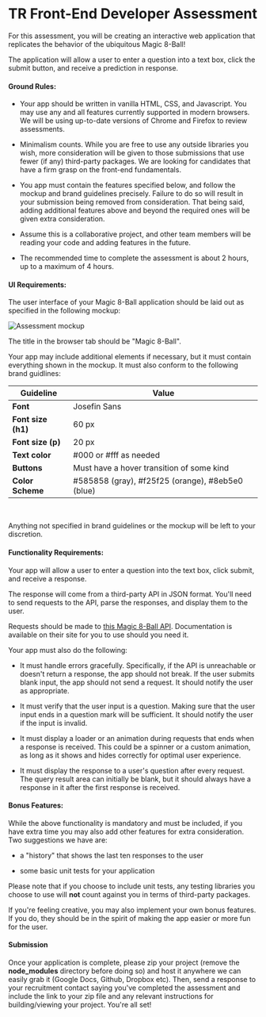 # TR Front-End Developer Assessment

For this assessment, you will be creating an interactive web application that replicates the behavior of the ubiquitous Magic 8-Ball!

The application will allow a user to enter a question into a text box, click the submit button, and receive a prediction in response.

#### Ground Rules:

- Your app should be written in vanilla HTML, CSS, and Javascript. You may use any and all features currently supported in modern browsers. We will be using up-to-date versions of Chrome and Firefox to review assessments.

- Minimalism counts. While you are free to use any outside libraries you wish, more consideration will be given to those submissions that use fewer (if any) third-party packages. We are looking for candidates that have a firm grasp on the front-end fundamentals.

- You app must contain the features specified below, and follow the mockup and brand guidelines precisely. Failure to do so will result in your submission being removed from consideration. That being said, adding additional features above and beyond the required ones will be given extra consideration.

- Assume this is a collaborative project, and other team members will be reading your code and adding features in the future.

- The recommended time to complete the assessment is about 2 hours, up to a maximum of 4 hours.

#### UI Requirements:

The user interface of your Magic 8-Ball application should be laid out as specified in the following mockup:

![Assessment mockup](https://twisted-rope-misc.s3.amazonaws.com/assessments/mockup_2020.png)

The title in the browser tab should be "Magic 8-Ball".

Your app may include additional elements if necessary, but it must contain everything shown in the mockup. It must also conform to the following brand guidlines:

Guideline | Value
------------ | -------------
**Font** | Josefin Sans
**Font size (h1)** | 60 px
**Font size (p)** | 20 px
**Text color** | #000 or #fff as needed
**Buttons** | Must have a hover transition of some kind
**Color Scheme** | #585858 (gray), #f25f25 (orange), #8eb5e0 (blue)
<br>

Anything not specified in brand guidelines or the mockup will be left to your discretion.

#### Functionality Requirements:

Your app will allow a user to enter a question into the text box, click submit, and receive a response.

The response will come from a third-party API in JSON format. You'll need to send requests to the API, parse the responses, and display them to the user.

Requests should be made to [this Magic 8-Ball API](https://8ball.delegator.com/). Documentation is available on their site for you to use should you need it.

Your app must also do the following:

- It must handle errors gracefully. Specifically, if the API is unreachable or doesn't return a response, the app should not break. If the user submits blank input, the app should not send a request. It should notify the user as appropriate.

- It must verify that the user input is a question. Making sure that the user input ends in a question mark will be sufficient. It should notify the user if the input is invalid.

- It must display a loader or an animation during requests that ends when a response is received. This could be a spinner or a custom animation, as long as it shows and hides correctly for optimal user experience.

- It must display the response to a user's question after every request. The query result area can initially be blank, but it should always have a response in it after the first response is received.

#### Bonus Features:

While the above functionality is mandatory and must be included, if you have extra time you may also add other features for extra consideration. Two suggestions we have are:

- a "history" that shows the last ten responses to the user

- some basic unit tests for your application

Please note that if you choose to include unit tests, any testing libraries you choose to use will **not** count against you in terms of third-party packages.

If you're feeling creative, you may also implement your own bonus features. If you do, they should be in the spirit of making the app easier or more fun for the user.

#### Submission

Once your application is complete, please zip your project (remove the **node_modules** directory before doing so) and host it anywhere we can easily grab it (Google Docs, Github, Dropbox etc). Then, send a response to your recruitment contact saying you've completed the assessment and include the link to your zip file and any relevant instructions for building/viewing your project. You're all set!